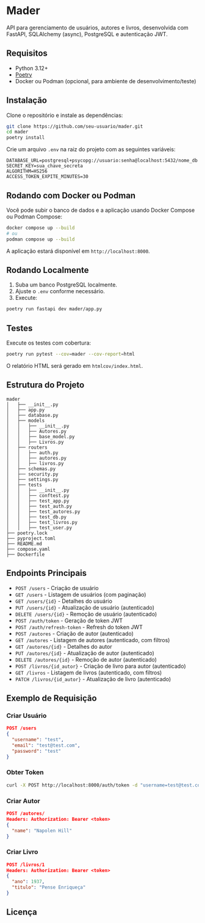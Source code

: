 # Mader

API para gerenciamento de usuários, autores e livros, desenvolvida com FastAPI, SQLAlchemy (async), PostgreSQL e autenticação JWT.

## Requisitos

- Python 3.12+
- [Poetry](https://python-poetry.org/)
- Docker ou Podman (opcional, para ambiente de desenvolvimento/teste)

## Instalação

Clone o repositório e instale as dependências:

```sh
git clone https://github.com/seu-usuario/mader.git
cd mader
poetry install
```

Crie um arquivo `.env` na raiz do projeto com as seguintes variáveis:

```
DATABASE_URL=postgresql+psycopg://usuario:senha@localhost:5432/nome_db
SECRET_KEY=sua_chave_secreta
ALGORITHM=HS256
ACCESS_TOKEN_EXPITE_MINUTES=30
```

## Rodando com Docker ou Podman

Você pode subir o banco de dados e a aplicação usando Docker Compose ou Podman Compose:

```sh
docker compose up --build
# ou
podman compose up --build
```

A aplicação estará disponível em `http://localhost:8000`.

## Rodando Localmente

1. Suba um banco PostgreSQL localmente.
2. Ajuste o `.env` conforme necessário.
3. Execute:

```sh
poetry run fastapi dev mader/app.py
```

## Testes

Execute os testes com cobertura:

```sh
poetry run pytest --cov=mader --cov-report=html
```

O relatório HTML será gerado em `htmlcov/index.html`.

## Estrutura do Projeto

```
mader
│   ├── __init__.py
│   ├── app.py
│   ├── database.py
│   ├── models
│   │   ├── __init__.py
│   │   ├── Autores.py
│   │   ├── base_model.py
│   │   ├── Livros.py
│   ├── routers
│   │   ├── auth.py
│   │   ├── autores.py
│   │   ├── livros.py
│   ├── schemas.py
│   ├── security.py
│   ├── settings.py
│   ├── tests
│   │   ├── __init__.py
│   │   ├── conftest.py
│   │   ├── test_app.py
│   │   ├── test_auth.py
│   │   ├── test_autores.py
│   │   ├── test_db.py
│   │   ├── test_livros.py
│   │   ├── test_user.py
├── poetry.lock
├── pyproject.toml
├── README.md
├── compose.yaml
├── Dockerfile
```

## Endpoints Principais

- `POST /users` - Criação de usuário
- `GET /users` - Listagem de usuários (com paginação)
- `GET /users/{id}` - Detalhes do usuário
- `PUT /users/{id}` - Atualização de usuário (autenticado)
- `DELETE /users/{id}` - Remoção de usuário (autenticado)
- `POST /auth/token` - Geração de token JWT
- `POST /auth/refresh-token` - Refresh do token JWT
- `POST /autores` - Criação de autor (autenticado)
- `GET /autores` - Listagem de autores (autenticado, com filtros)
- `GET /autores/{id}` - Detalhes do autor
- `PUT /autores/{id}` - Atualização de autor (autenticado)
- `DELETE /autores/{id}` - Remoção de autor (autenticado)
- `POST /livros/{id_autor}` - Criação de livro para autor (autenticado)
- `GET /livros` - Listagem de livros (autenticado, com filtros)
- `PATCH /livros/{id_autor}` - Atualização de livro (autenticado)

## Exemplo de Requisição

### Criar Usuário

```json
POST /users
{
  "username": "test",
  "email": "test@test.com",
  "password": "test"
}
```

### Obter Token

```sh
curl -X POST http://localhost:8000/auth/token -d "username=test@test.com&password=test"
```

### Criar Autor

```json
POST /autores/
Headers: Authorization: Bearer <token>
{
  "name": "Napolen Hill"
}
```

### Criar Livro

```json
POST /livros/1
Headers: Authorization: Bearer <token>
{
  "ano": 1937,
  "titulo": "Pense Enriqueça"
}
```

## Licença